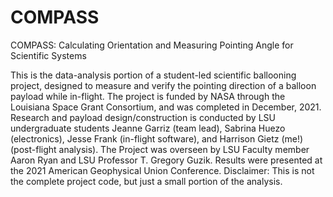 # COMPASS
COMPASS: Calculating Orientation and Measuring Pointing Angle for Scientific Systems

This is the data-analysis portion of a student-led scientific ballooning project, designed to measure and verify the pointing direction of a balloon payload while in-flight. The project is funded by NASA through the Louisiana Space Grant Consortium, and was completed in December, 2021. Research and payload design/construction is conducted by LSU undergraduate students Jeanne Garriz (team lead), Sabrina Huezo (electronics), Jesse Frank (in-flight software), and Harrison Gietz (me!) (post-flight analysis).
The Project was overseen by LSU Faculty member Aaron Ryan and LSU Professor T. Gregory Guzik. Results were presented at the 2021 American Geophysical Union Conference.
Disclaimer: This is not the complete project code, but just a small portion of the analysis.
